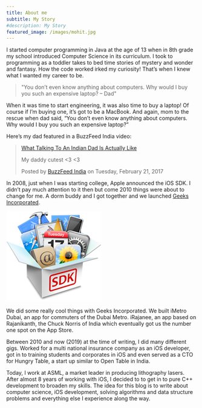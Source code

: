 ```yaml
---
title: About me
subtitle: My Story
#description: My Story
featured_image: /images/mohit.jpg
---
```


I started computer programming in Java at the age of 13 when in 8th grade my school introduced Computer Science in its curriculum. I took to programming as a toddler takes to bed time stories of mystery and wonder and fantasy. How the code worked irked my curiosity! That’s when I knew what I wanted my career to be.

>"You don’t even know anything about computers. Why would I buy you such an expensive laptop? – Dad"

When it was time to start engineering, it was also time to buy a laptop! Of course if I’m buying one, it’s got to be a MacBook. And again, mom to the rescue when dad said, “You don’t even know anything about computers. Why would I buy you such an expensive laptop?”

Here’s my dad featured in a BuzzFeed India video:

  <!-- Load Facebook SDK for JavaScript -->
  <div id="fb-root"></div>
  <script async defer src="https://connect.facebook.net/en_US/sdk.js#xfbml=1&version=v3.2"></script>

  <!-- Your embedded video player code -->
<div class="fb-video" data-href="https://www.facebook.com/watch/?v=1365316596862157" data-width="500" data-show-text="false"><blockquote cite="https://developers.facebook.com/BuzzFeedIndia/videos/1365316596862157/" class="fb-xfbml-parse-ignore"><a href="https://developers.facebook.com/BuzzFeedIndia/videos/1365316596862157/">What Talking To An Indian Dad Is Actually Like</a><p>My daddy cutest &lt;3 &lt;3</p>Posted by <a href="https://www.facebook.com/BuzzFeedIndia/">BuzzFeed India</a> on Tuesday, February 21, 2017</blockquote></div>

In 2008, just when I was starting college, Apple announced the iOS SDK. I didn’t pay much attention to it then but come 2010 things were about to change for me. A dorm buddy and I got together and we launched [Geeks Incorporated](http://www.geeksincorporated.net/). 

![iOS SDK Logo. Image subject to copyright by original owner](/images/ios_sdk.png)

We did some really cool things with Geeks Incorporated. We built iMetro Dubai, an app for commuters of the Dubai Metro. iRajanee, an app based on Rajanikanth, the Chuck Norris of India which eventually got us the number one spot on the App Store. 

Between 2010 and now (2019) at the time of writing, I did many different gigs. Worked for a multi national insurance company as an iOS developer, got in to training students and corporates in iOS and even served as a CTO for Hungry Table, a start up similar to Open Table in India.

Today, I work at ASML, a market leader in producing lithography lasers. After almost 8 years of working with iOS, I decided to to get in to pure C++ development to broaden my skills. The idea for this blog is to write about computer science, iOS development, solving algorithms and data structure problems and everything else I experience along the way. 